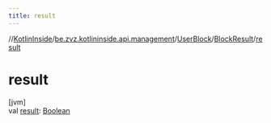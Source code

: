 ```yaml
---
title: result
---
```

//[KotlinInside](../../../../index.html)/[be.zvz.kotlininside.api.management](../../index.html)/[UserBlock](../index.html)/[BlockResult](index.html)/[result](result.html)



# result



[jvm]\
val [result](result.html): [Boolean](https://kotlinlang.org/api/latest/jvm/stdlib/kotlin/-boolean/index.html)




